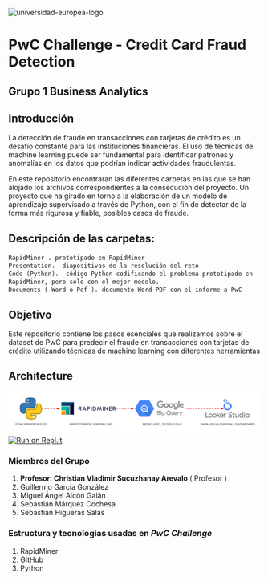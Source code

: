 ![universidad-europea-logo](https://user-images.githubusercontent.com/17354471/218064896-b8411ee7-5cec-4e97-8a71-216a4e6f3bf4.png)


# PwC Challenge - Credit Card Fraud Detection #
 ## Grupo 1 Business Analytics

## Introducción
La detección de fraude en transacciones con tarjetas de crédito es un desafío constante para las instituciones financieras. El uso de técnicas de machine learning puede ser fundamental para identificar patrones y anomalías en los datos que podrían indicar actividades fraudulentas.

En este repositorio encontraran las diferentes carpetas en las que se han alojado los archivos correspondientes a la consecución del proyecto. Un proyecto que ha girado en torno a la elaboración de un modelo de aprendizaje supervisado a través de Python, con el fin de detectar de la forma más rigurosa y fiable, posibles casos de fraude. 

## Descripción de las carpetas:
```shell
RapidMiner .-prototipado en RapidMiner
Presentation.- diapositivas de la resolución del reto
Code (Python).- código Python codificando el problema prototipado en RapidMiner, pero solo con el mejor modelo.
Documents ( Word o Pdf ).-documento Word PDF con el informe a PwC
```    
## Objetivo
Este repositorio contiene los pasos esenciales que realizamos sobre el dataset de PwC para predecir el fraude en transacciones con tarjetas de crédito utilizando técnicas de machine learning con diferentes herramientas

 ## Architecture ##
 ![Architecture](https://github.com/GuillermoGG0102/PwC-Grupo1/blob/af7fac28ea78dcf0ba11014cd73f6ba76607b1ac/Diagrama%20en%20blanco.png)
 [![Run on Repl.it](https://repl.it/badge/github/sukuzhanay/chat_using_sockets)](https://repl.it/github/sukuzhanay/chat_using_sockets)
   
### Miembros del Grupo
1. **Profesor: Christian Vladimir Sucuzhanay Arevalo** ( Profesor )
2. Guillermo García González
3. Miguel Ángel Alcón Galán
4. Sebastián Márquez Cochesa
5. Sebastián Higueras Salas
### Estructura y tecnologías usadas en _**PwC Challenge**_

1. RapidMiner
2. GitHub
3. Python




